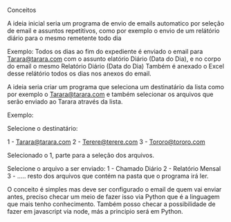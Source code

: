 Conceitos


A ideia inicial seria um programa de envio de emails automatico por seleção de email e assuntos repetitivos, como por exemplo o envio de um relátório diário para o mesmo remetente todo dia

Exemplo:
Todos os dias ao fim do expediente é enviado o email para Tarara@tarara.com com o assunto elatório Diário (Data do Dia), e no corpo do email o mesmo Relatório Diário (Data do Dia)
Também é anexado o Excel desse relátório todos os dias nos anexos do email.

A ideia seria criar um programa que seleciona um destinatário da lista como por exemplo o Tarara@tarara.com e também selecionar os arquivos que serão enviado ao Tarara através da lista.


Exemplo:

Selecione o destinatário:

1 - Tarara@tarara.com
2 - Terere@terere.com
3 - Tororo@tororo.com

Selecionado o 1, parte para a seleção dos arquivos.

Selecione o arquivo a ser enviado:
1 - Chamado Diário 
2 - Relatório Mensal
3 - ..... resto dos arquivos que contém na pasta que o programa irá ler.

O conceito é simples mas deve ser configurado o email de quem vai enviar antes, preciso checar um meio de fazer isso via Python que é a linguagem que mais tenho conhecimento.
Também posso checar a possibilidade de fazer em javascript via node, más a principio será em Python.
